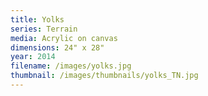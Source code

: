 ```yaml
---
title: Yolks
series: Terrain
media: Acrylic on canvas
dimensions: 24" x 28"
year: 2014
filename: /images/yolks.jpg
thumbnail: /images/thumbnails/yolks_TN.jpg
---
```

